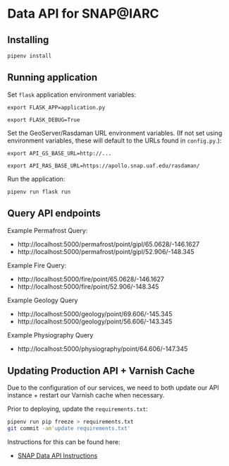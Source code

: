 # Data API for SNAP@IARC

## Installing

`pipenv install`

## Running application

Set `flask` application environment variables:

`export FLASK_APP=application.py`

`export FLASK_DEBUG=True`

Set the GeoServer/Rasdaman URL environment variables. (If not set using environment variables, these will default to the URLs found in `config.py`.):

`export API_GS_BASE_URL=http://...`

`export API_RAS_BASE_URL=https://apollo.snap.uaf.edu/rasdaman/`

Run the application:

`pipenv run flask run`

## Query API endpoints

Example Permafrost Query:

- http://localhost:5000/permafrost/point/gipl/65.0628/-146.1627
- http://localhost:5000/permafrost/point/gipl/52.906/-148.345

Example Fire Query:

- http://localhost:5000/fire/point/65.0628/-146.1627
- http://localhost:5000/fire/point/52.906/-148.345

Example Geology Query

- http://localhost:5000/geology/point/69.606/-145.345
- http://localhost:5000/geology/point/56.606/-143.345

Example Physiography Query

- http://localhost:5000/physiography/point/64.606/-147.345

## Updating Production API + Varnish Cache

Due to the configuration of our services, we need to both update
our API instance + restart our Varnish cache when necessary.

Prior to deploying, update the `requirements.txt`:

```bash
pipenv run pip freeze > requirements.txt 
git commit -am'update requirements.txt'
```

Instructions for this can be found here:

- [SNAP Data API Instructions](https://docs.google.com/document/d/1Z31-mkDE0skITOuOOMBQwuO2I8jUDuApm7VX-A9v1LA/edit?usp=sharing)
